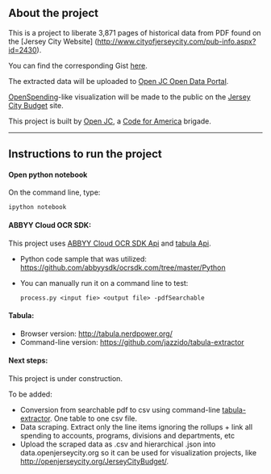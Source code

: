 ## About the project

This is a project to liberate 3,871 pages of historical data from PDF found on the [Jersey City Website] (http://www.cityofjerseycity.com/pub-info.aspx?id=2430).  

You can find the corresponding Gist [here](https://gist.github.com/adlukasiak/8500562).

The extracted data will be uploaded to [Open JC Open Data Portal](https://data.openjerseycity.org/dataset/jersey-city-2013-budget-adopted-spending).

[OpenSpending](https://openspending.org/)-like visualization will be made to the public on the [Jersey City Budget](http://openjerseycity.org/JerseyCityBudget/) site.

This project is built by [Open JC](http://openjerseycity.org/), a [Code for America](http://codeforamerica.org/) brigade.

---

## Instructions to run the project

#### Open python notebook

On the command line, type:

`ipython notebook`

#### ABBYY Cloud OCR SDK:

This project uses [ABBYY Cloud OCR SDK Api](http://cloud.ocrsdk.com/Account/Welcome) and [tabula Api](https://source.opennews.org/en-US/articles/introducing-tabula/).

* Python code sample that was utilized: https://github.com/abbyysdk/ocrsdk.com/tree/master/Python

* You can manually run it on a command line to test:

	`process.py <input fie> <output file> -pdfSearchable`

#### Tabula:
 
* Browser version:  http://tabula.nerdpower.org/
* Command-line version:  https://github.com/jazzido/tabula-extractor

#### Next steps:

This project is under construction.  

To be added:

* Conversion from searchable pdf to csv using command-line [tabula-extractor](https://github.com/jazzido/tabula-extractor).  One table to one csv file.
* Data scraping.  Extract only the line items ignoring the rollups + link all spending to accounts, programs, divisions and departments, etc
* Upload the scraped data as .csv and hierarchical .json into data.openjerseycity.org so it can be used for visualization projects, like http://openjerseycity.org/JerseyCityBudget/.
